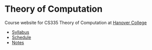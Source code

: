 Theory of Computation
=====================

Course website for CS335 Theory of Computation at [Hanover College](http://www.hanover.edu)

- [Syllabus](syllabus.md)
- [Schedule](schedule.md)
- [Notes](notes.md)

